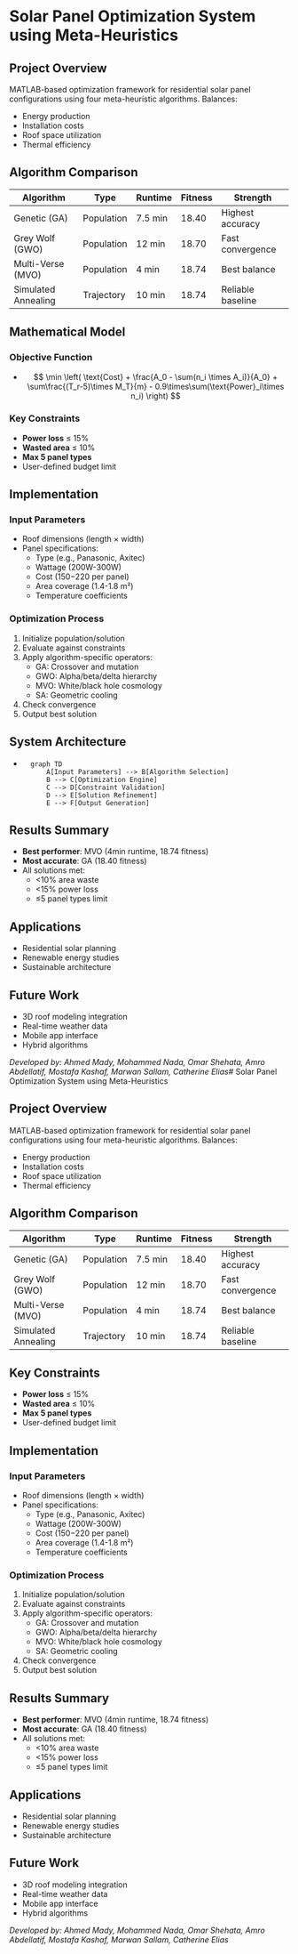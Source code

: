 # Solar Panel Optimization System using Meta-Heuristics

## Project Overview
MATLAB-based optimization framework for residential solar panel configurations using four meta-heuristic algorithms. Balances:
- Energy production
- Installation costs
- Roof space utilization
- Thermal efficiency

## Algorithm Comparison

| Algorithm        | Type       | Runtime | Fitness | Strength          |
|------------------|------------|---------|---------|-------------------|
| Genetic (GA)     | Population | 7.5 min | 18.40   | Highest accuracy  |
| Grey Wolf (GWO)  | Population | 12 min  | 18.70   | Fast convergence  |
| Multi-Verse (MVO)| Population | 4 min   | 18.74   | Best balance      |
| Simulated Annealing | Trajectory | 10 min | 18.74   | Reliable baseline |


## Mathematical Model
### Objective Function
-
  ```math
    \min \left( \text{Cost} + \frac{A_0 - \sum(n_i \times A_i)}{A_0} + \sum\frac{(T_r-5)\times M_T}{m} - 0.9\times\sum(\text{Power}_i\times n_i) \right)
        
### Key Constraints
- **Power loss** ≤ 15%
- **Wasted area** ≤ 10%
- **Max 5 panel types**
- User-defined budget limit

## Implementation

### Input Parameters
- Roof dimensions (length × width)
- Panel specifications:
  - Type (e.g., Panasonic, Axitec)
  - Wattage (200W-300W)
  - Cost ($150-$220 per panel)
  - Area coverage (1.4-1.8 m²)
  - Temperature coefficients

### Optimization Process
1. Initialize population/solution
2. Evaluate against constraints
3. Apply algorithm-specific operators:
   - GA: Crossover and mutation
   - GWO: Alpha/beta/delta hierarchy
   - MVO: White/black hole cosmology
   - SA: Geometric cooling
4. Check convergence
5. Output best solution

## System Architecture
- 
    ```mermaid
      graph TD
          A[Input Parameters] --> B[Algorithm Selection]
          B --> C[Optimization Engine]
          C --> D[Constraint Validation]
          D --> E[Solution Refinement]
          E --> F[Output Generation]

## Results Summary
- **Best performer**: MVO (4min runtime, 18.74 fitness)
- **Most accurate**: GA (18.40 fitness)
- All solutions met:
  - <10% area waste
  - <15% power loss
  - ≤5 panel types limit

## Applications
- Residential solar planning
- Renewable energy studies
- Sustainable architecture

## Future Work
- 3D roof modeling integration
- Real-time weather data
- Mobile app interface
- Hybrid algorithms

*Developed by: Ahmed Mady, Mohammed Nada, Omar Shehata, Amro Abdellatif, Mostafa Kashaf, Marwan Sallam, Catherine Elias*# Solar Panel Optimization System using Meta-Heuristics

## Project Overview
MATLAB-based optimization framework for residential solar panel configurations using four meta-heuristic algorithms. Balances:
- Energy production
- Installation costs
- Roof space utilization
- Thermal efficiency

## Algorithm Comparison

| Algorithm        | Type       | Runtime | Fitness | Strength          |
|------------------|------------|---------|---------|-------------------|
| Genetic (GA)     | Population | 7.5 min | 18.40   | Highest accuracy  |
| Grey Wolf (GWO)  | Population | 12 min  | 18.70   | Fast convergence  |
| Multi-Verse (MVO)| Population | 4 min   | 18.74   | Best balance      |
| Simulated Annealing | Trajectory | 10 min | 18.74   | Reliable baseline |

## Key Constraints
- **Power loss** ≤ 15%
- **Wasted area** ≤ 10%
- **Max 5 panel types**
- User-defined budget limit

## Implementation

### Input Parameters
- Roof dimensions (length × width)
- Panel specifications:
  - Type (e.g., Panasonic, Axitec)
  - Wattage (200W-300W)
  - Cost ($150-$220 per panel)
  - Area coverage (1.4-1.8 m²)
  - Temperature coefficients

### Optimization Process
1. Initialize population/solution
2. Evaluate against constraints
3. Apply algorithm-specific operators:
   - GA: Crossover and mutation
   - GWO: Alpha/beta/delta hierarchy
   - MVO: White/black hole cosmology
   - SA: Geometric cooling
4. Check convergence
5. Output best solution

## Results Summary
- **Best performer**: MVO (4min runtime, 18.74 fitness)
- **Most accurate**: GA (18.40 fitness)
- All solutions met:
  - <10% area waste
  - <15% power loss
  - ≤5 panel types limit

## Applications
- Residential solar planning
- Renewable energy studies
- Sustainable architecture

## Future Work
- 3D roof modeling integration
- Real-time weather data
- Mobile app interface
- Hybrid algorithms

*Developed by: Ahmed Mady, Mohammed Nada, Omar Shehata, Amro Abdellatif, Mostafa Kashaf, Marwan Sallam, Catherine Elias*
